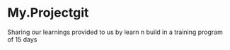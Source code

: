 # My.Projectgit
Sharing our learnings provided to us by learn n build in a training program of 15 days
